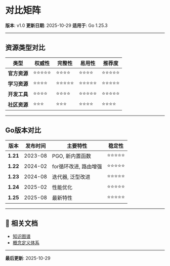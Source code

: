 # 对比矩阵

**版本**: v1.0
**更新日期**: 2025-10-29
**适用于**: Go 1.25.3

---

## 资源类型对比

| 类型 | 权威性 | 完整性 | 易用性 | 推荐度 |
|------|-------|-------|-------|-------|
| **官方资源** | ⭐⭐⭐⭐⭐ | ⭐⭐⭐⭐ | ⭐⭐⭐⭐ | ⭐⭐⭐⭐⭐ |
| **学习资源** | ⭐⭐⭐⭐ | ⭐⭐⭐⭐⭐ | ⭐⭐⭐⭐⭐ | ⭐⭐⭐⭐⭐ |
| **开发工具** | ⭐⭐⭐⭐ | ⭐⭐⭐⭐ | ⭐⭐⭐⭐⭐ | ⭐⭐⭐⭐⭐ |
| **社区资源** | ⭐⭐⭐ | ⭐⭐⭐ | ⭐⭐⭐⭐ | ⭐⭐⭐⭐ |

---

## Go版本对比

| 版本 | 发布时间 | 主要特性 | 稳定性 |
|------|---------|---------|-------|
| **1.21** | 2023-08 | PGO, 新内置函数 | ⭐⭐⭐⭐⭐ |
| **1.22** | 2024-02 | for循环改进, 路由增强 | ⭐⭐⭐⭐⭐ |
| **1.23** | 2024-08 | 迭代器, 泛型改进 | ⭐⭐⭐⭐⭐ |
| **1.24** | 2025-02 | 性能优化 | ⭐⭐⭐⭐⭐ |
| **1.25** | 2025-08 | 最新特性 | ⭐⭐⭐⭐⭐ |

---

## 🔗 相关文档

- [知识图谱](./00-知识图谱.md)
- [概念定义体系](./00-概念定义体系.md)

---

**最后更新**: 2025-10-29

